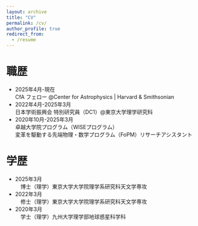 ```yaml
---
layout: archive
title: "CV"
permalink: /cv/
author_profile: true
redirect_from:
  - /resume
---
```


職歴
======
* 2025年4月-現在 <br> CfA フェロー @Center for Astrophysics | Harvard & Smithsonian
* 2022年4月-2025年3月 <br> 日本学術振興会 特別研究員（DC1）@東京大学理学研究科
* 2020年10月-2025年3月 <br> 卓越大学院プログラム（WISEプログラム）<br> 変革を駆動する先端物理・数学プログラム（FoPM）リサーチアシスタント


学歴
======
* 2025年3月 <br>　博士（理学）東京大学大学院理学系研究科天文学専攻
* 2022年3月 <br>　修士（理学）東京大学大学院理学系研究科天文学専攻
* 2020年3月 <br>　学士（理学）九州大学理学部地球惑星科学科

<!-- Work experience
======
* Summer 2015: Research Assistant
  * Github University
  * Duties included: Tagging issues
  * Supervisor: Professor Git

* Fall 2015: Research Assistant
  * Github University
  * Duties included: Merging pull requests
  * Supervisor: Professor Hub
   -->
   

<!-- Skills
======
* Skill 1
* Skill 2
  * Sub-skill 2.1
  * Sub-skill 2.2
  * Sub-skill 2.3
* Skill 3 -->

<!-- Publications
======
  <ul>{% for post in site.publications %}
    {% include archive-single-cv.html %}
  {% endfor %}</ul>
  
Talks
======
  <ul>{% for post in site.talks %}
    {% include archive-single-talk-cv.html %}
  {% endfor %}</ul> -->
  
<!-- Teaching
======
  <ul>{% for post in site.teaching %}
    {% include archive-single-cv.html %}
  {% endfor %}</ul> -->
  
<!-- Service and leadership
======
* Currently signed in to 43 different slack teams -->
